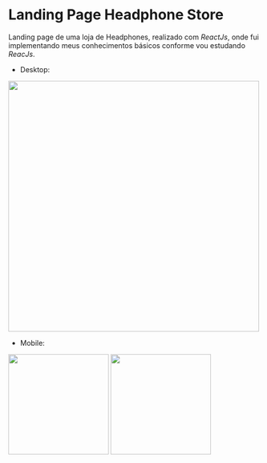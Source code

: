 # Landing Page Headphone Store

Landing page de uma loja de Headphones, realizado com *ReactJs*, onde fui implementando meus conhecimentos básicos conforme vou estudando *ReacJs*.

- Desktop:

<div>
  <img src= "https://user-images.githubusercontent.com/90710466/157097146-3bbb2fd3-4a74-4806-8083-41a33c08d45e.png" width="500px"/>
<div/>
  
- Mobile:

<div>
  <img src= "https://user-images.githubusercontent.com/90710466/157097200-5171dd52-82f4-4d1f-b515-dec46b36e130.png" width="200px"/>
  <img src= "https://user-images.githubusercontent.com/90710466/157097213-7d43faa0-8c8c-4af0-9ed1-e22546c112b4.png" width="200px"/>
<div/>
